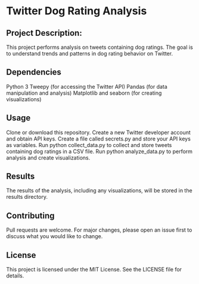 # Twitter Dog Rating Analysis

## Project Description:

This project performs analysis on tweets containing dog ratings. The goal is to understand trends and patterns in dog rating behavior on Twitter.

## Dependencies

Python 3
Tweepy (for accessing the Twitter API)
Pandas (for data manipulation and analysis)
Matplotlib and seaborn (for creating visualizations)

## Usage

Clone or download this repository.
Create a new Twitter developer account and obtain API keys.
Create a file called secrets.py and store your API keys as variables.
Run python collect_data.py to collect and store tweets containing dog ratings in a CSV file.
Run python analyze_data.py to perform analysis and create visualizations.

## Results

The results of the analysis, including any visualizations, will be stored in the results directory.

## Contributing

Pull requests are welcome. For major changes, please open an issue first to discuss what you would like to change.

## License

This project is licensed under the MIT License. See the LICENSE file for details.



